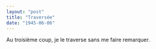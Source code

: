 ```yaml
---
layout: "post"
title: "Traversée"
date: "1945-06-06"
---
```


Au troisième coup, je le traverse sans me faire remarquer.


<div class="histoire"></div>

<div class="commentaire"></div>